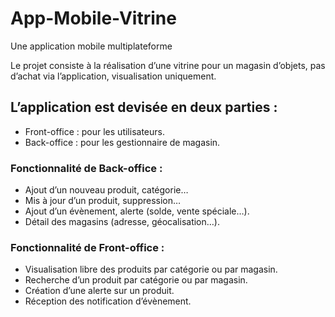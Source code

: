 # App-Mobile-Vitrine
Une application mobile multiplateforme 


Le projet consiste à la réalisation d’une vitrine pour un magasin d’objets, pas d’achat via l’application, visualisation uniquement. 
## L’application est devisée en deux parties :
*	Front-office : pour les utilisateurs.
*	Back-office : pour les gestionnaire de magasin.
### Fonctionnalité de Back-office : 

*	Ajout d’un nouveau produit, catégorie…
*	Mis à jour d’un produit, suppression…
*	Ajout d’un évènement, alerte (solde, vente spéciale…).
*	Détail des magasins (adresse, géocalisation…).
### Fonctionnalité de Front-office :

*	Visualisation libre des produits par catégorie ou par magasin.
*	Recherche d’un produit par catégorie ou par magasin.
*	Création d’une alerte sur un produit.
*	Réception des notification d’évènement. 

